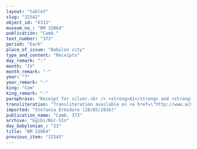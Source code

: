 ```yaml
---
layout: "tablet"
slug: "32542"
object_id: "6331"
museum_no_: "BM 32864"
publication: "Camb."
text_number: "373"
period: "Each"
place_of_issue: "Babylon city"
type_and_content: "Receipts"
day_remark: "-"
month: "IV"
month_remark: "-"
year: "7"
year_remark: "-"
king: "Cam"
king_remark: "-"
paraphrase: "Receipt for silver.<br /> <strong>A1</strong> and <strong>fA2</strong> , wife of <strong>B</strong>, <strong>A&rsquo;</strong>s colleague<strong> </strong>(<em>&scaron;</em><em>utāpu</em>) have received a broken amount of silver, that does not include (<em>elat</em>) 2/3 mina of silver (received) previously, from <strong>C</strong>. The latter will be paid (<em>i-&scaron;al-la-a&rsquo; </em>for<em> i&scaron;allam [&scaron;alāmu </em>G<em>]</em>) all that remains of the silver after the deduction (<em>kaspu ina libbi i-na-ah-hi-su, </em>[<em>nasāḫu]</em>)<em>. </em>Names of 4 witnesses and the scribe.<br /> &nbsp;<br /> <strong>A1</strong> = Nab&ucirc;-iddin/Bulluṭu; f<strong>A2</strong> = fSūqā&rsquo;ītu/Kar&ecirc;a, wife of <strong>B</strong>; <strong>B </strong>= Ha&scaron;dāya, colleague of <strong>A1</strong>; <strong>C </strong>= Itti-Marduk-balāṭu/Nab&ucirc;-ahhē-iddin//Egibi"
transliteration: "Transliteration available on <a href=\"http://www.achemenet.com/fr/item/?/sources-textuelles/textes-par-langues-et-ecritures/babylonien/archives-egibi/1682027\" target=\"_blank\">Achemenet</a>"
imported: "Stefania Ermidoro (28/05/2016)"
publication_name: "Camb. 373"
archive: "Egibi/Nūr-Sîn"
day_babylonian_: "23"
title: "BM 32864"
previous_item: "32545"
---
```

